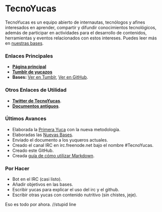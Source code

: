 [1]:http://tecnoyucas.org/ "Página principal de TecnoYucas"
[2]:http://yucazos.tumblr.com/ "Tumblr de Yucazos"
[3t]:http://tecnoyucas.tumblr.com/post/9470070489/bases-de-tecnoyucas "Bases de TecnoYucas"
[3g]:https://github.com/tecnoyucas/Documentos-de-TecnoYucas/blob/master/tecnoyucas_bases_27_08_2011.markdown "Bases de TecnoYucas"
[4]:http://twitter.com/tecnoyucas "Twitter de TecnoYucas"
[5]:http://tecnoyucas.blogspot.com "Antiguo TecnoYucas"
[6]:https://github.com/tecnoyucas/Documentos-de-TecnoYucas/blob/master/yucas/sadasant_01_Empezando_con_Markdown.markdown "Empezando con Markdown"


# TecnoYucas #

TecnoYucas es un equipo abierto de internautas, tecnólogos y afines interesados en aprender, compartir y difundir conocimientos tecnológicos, además de participar en actividades para el desarrollo de contenidos, herramientas y eventos relacionados con estos intereses. Puedes leer más en [nuestras bases][3g].

### Enlaces Principales ###

* **[Página principal][1]**
* **[Tumblr de yucazos][2]**
* **Bases:** [Ver en Tumblr][3t], [Ver en GitHub][3g].

### Otros Enlaces de Utilidad ###

* **[Twitter de TecnoYucas][4]**.
* **[Documentos antiguos][5]**.

### Últimos Avances ###

* Elaborada la [Primera Yuca](https://github.com/tecnoyucas/Documentos-de-TecnoYucas/blob/master/yucas/sadasant_00_Siguiendo_al_puntero_con_el_canvas_de_HTML5.markdown "Siguiendo al puntero con el canvas de HTML5") con la nueva metodología.
* Elaboradas las [Nuevas Bases][3g].
* Enviado el documento a los yuqueros actuales.
* Creado el canal IRC en irc.freenode.net bajo el nombre #TecnoYucas.
* Creado este GitHub.
* Creada [guía de cómo utilizar Markdown][6].

### Por Hacer ###

* Bot en el IRC (casi listo).
* Añadir objetivos en las bases.
* Escribir yucas para explicar el uso del irc y el github.
* Escribir otras yucas con contenido nutritivo (sin chistes, jeje).

Eso es todo por ahora.
//stupid line

